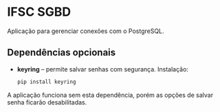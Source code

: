 # IFSC SGBD

Aplicação para gerenciar conexões com o PostgreSQL.

## Dependências opcionais

- **keyring** – permite salvar senhas com segurança. Instalação:

  ```bash
  pip install keyring
  ```

A aplicação funciona sem esta dependência, porém as opções de salvar senha ficarão desabilitadas.
